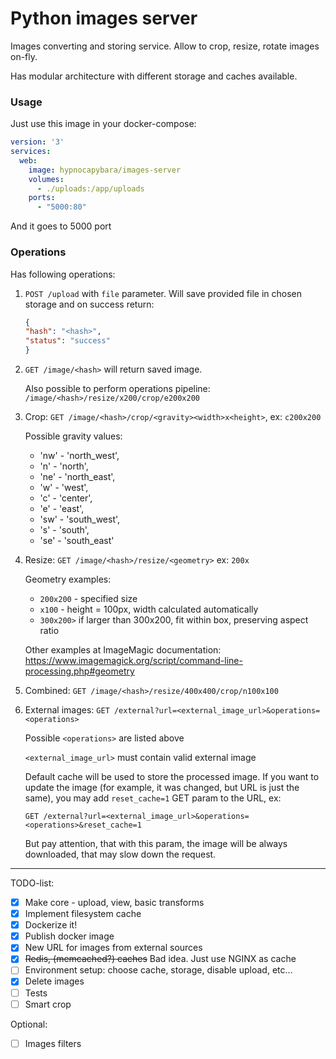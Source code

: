 # Python images server
Images converting and storing service. Allow to crop,
resize, rotate images on-fly. 

Has modular architecture with different storage and caches available.
 
### Usage
Just use this image in your docker-compose:
```yaml
version: '3'
services:
  web:
    image: hypnocapybara/images-server
    volumes:
      - ./uploads:/app/uploads
    ports:
      - "5000:80"
```

And it goes to 5000 port


### Operations
Has following operations:

1. `POST /upload` with `file` parameter. Will save 
provided file in chosen storage and on success return: 
    ```json
    {
    "hash": "<hash>",
    "status": "success"
    }
    ```
  
2. `GET /image/<hash>` will return saved image.

    Also possible to perform operations pipeline:
    `/image/<hash>/resize/x200/crop/e200x200`
    
3. Crop: `GET /image/<hash>/crop/<gravity><width>x<height>`, ex: `c200x200`

    Possible gravity values: 
     - 'nw' - 'north_west',
     - 'n' - 'north',
     - 'ne' - 'north_east',
     - 'w' - 'west',
     - 'c' - 'center',
     - 'e' - 'east',
     - 'sw' - 'south_west',
     - 's' - 'south',
     - 'se' - 'south_east'
   
4. Resize: `GET /image/<hash>/resize/<geometry>` ex: `200x` 

    Geometry examples:
    - `200x200` - specified size
    - `x100` - height = 100px, width calculated automatically
    - `300x200>` if larger than 300x200, fit within box, preserving aspect ratio

    Other examples at ImageMagic documentation: https://www.imagemagick.org/script/command-line-processing.php#geometry
   
5. Combined: `GET /image/<hash>/resize/400x400/crop/n100x100`
    
6. External images: `GET /external?url=<external_image_url>&operations=<operations>`
    
    Possible `<operations>` are listed above
    
    `<external_image_url>` must contain valid external image
    
    Default cache will be used to store the processed image.
    If you want to update the image (for example, it was
    changed, but URL is just the same), you may add
    `reset_cache=1` GET param to the URL, ex:
    
    `GET /external?url=<external_image_url>&operations=<operations>&reset_cache=1`
    
    But pay attention, that with this param, the image will be 
    always downloaded, that may slow down the request.

___
TODO-list:

- [x] Make core - upload, view, basic transforms
- [x] Implement filesystem cache
- [x] Dockerize it!
- [x] Publish docker image
- [x] New URL for images from external sources
- [x] ~~Redis, (memcached?) caches~~ Bad idea. Just use NGINX as cache
- [ ] Environment setup: choose cache, storage, disable upload, etc...
- [x] Delete images
- [ ] Tests
- [ ] Smart crop

Optional:
- [ ] Images filters
